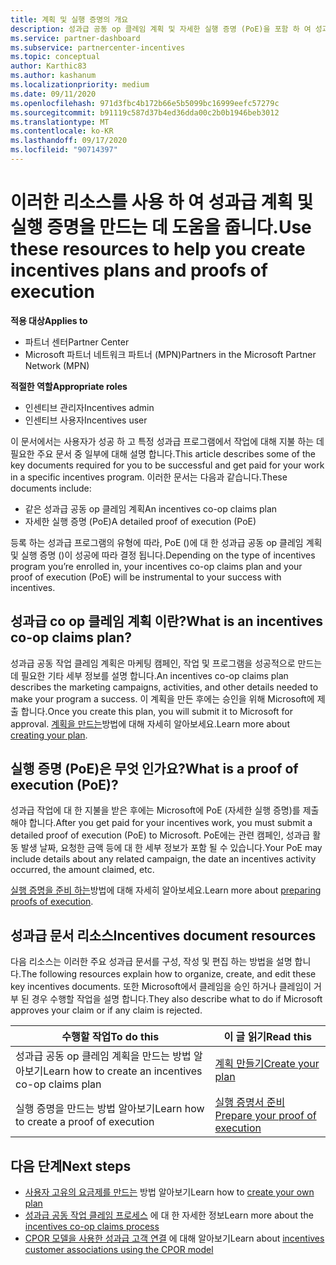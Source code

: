 ```yaml
---
title: 계획 및 실행 증명의 개요
description: 성과급 공동 op 클레임 계획 및 자세한 실행 증명 (PoE)을 포함 하 여 성과급에 필요한 주요 문서에 대해 알아봅니다.
ms.service: partner-dashboard
ms.subservice: partnercenter-incentives
ms.topic: conceptual
author: Karthic83
ms.author: kashanum
ms.localizationpriority: medium
ms.date: 09/11/2020
ms.openlocfilehash: 971d3fbc4b172b66e5b5099bc16999eefc57279c
ms.sourcegitcommit: b91119c587d37b4ed36dda00c2b0b1946beb3012
ms.translationtype: MT
ms.contentlocale: ko-KR
ms.lasthandoff: 09/17/2020
ms.locfileid: "90714397"
---
```

# <a name="use-these-resources-to-help-you-create-incentives-plans-and-proofs-of-execution"></a><span data-ttu-id="7ad9b-103">이러한 리소스를 사용 하 여 성과급 계획 및 실행 증명을 만드는 데 도움을 줍니다.</span><span class="sxs-lookup"><span data-stu-id="7ad9b-103">Use these resources to help you create incentives plans and proofs of execution</span></span>

<span data-ttu-id="7ad9b-104">**적용 대상**</span><span class="sxs-lookup"><span data-stu-id="7ad9b-104">**Applies to**</span></span>

- <span data-ttu-id="7ad9b-105">파트너 센터</span><span class="sxs-lookup"><span data-stu-id="7ad9b-105">Partner Center</span></span>
- <span data-ttu-id="7ad9b-106">Microsoft 파트너 네트워크 파트너 (MPN)</span><span class="sxs-lookup"><span data-stu-id="7ad9b-106">Partners in the Microsoft Partner Network (MPN)</span></span>

<span data-ttu-id="7ad9b-107">**적절한 역할**</span><span class="sxs-lookup"><span data-stu-id="7ad9b-107">**Appropriate roles**</span></span>

- <span data-ttu-id="7ad9b-108">인센티브 관리자</span><span class="sxs-lookup"><span data-stu-id="7ad9b-108">Incentives admin</span></span>
- <span data-ttu-id="7ad9b-109">인센티브 사용자</span><span class="sxs-lookup"><span data-stu-id="7ad9b-109">Incentives user</span></span>

<span data-ttu-id="7ad9b-110">이 문서에서는 사용자가 성공 하 고 특정 성과급 프로그램에서 작업에 대해 지불 하는 데 필요한 주요 문서 중 일부에 대해 설명 합니다.</span><span class="sxs-lookup"><span data-stu-id="7ad9b-110">This article describes some of the key documents required for you to be successful and get paid for your work in a specific incentives program.</span></span> <span data-ttu-id="7ad9b-111">이러한 문서는 다음과 같습니다.</span><span class="sxs-lookup"><span data-stu-id="7ad9b-111">These documents include:</span></span>

- <span data-ttu-id="7ad9b-112">같은 성과급 공동 op 클레임 계획</span><span class="sxs-lookup"><span data-stu-id="7ad9b-112">An incentives co-op claims plan</span></span>
- <span data-ttu-id="7ad9b-113">자세한 실행 증명 (PoE)</span><span class="sxs-lookup"><span data-stu-id="7ad9b-113">A detailed proof of execution (PoE)</span></span>

<span data-ttu-id="7ad9b-114">등록 하는 성과급 프로그램의 유형에 따라, PoE ()에 대 한 성과급 공동 op 클레임 계획 및 실행 증명 ()이 성공에 따라 결정 됩니다.</span><span class="sxs-lookup"><span data-stu-id="7ad9b-114">Depending on the type of incentives program you’re enrolled in, your incentives co-op claims plan and your proof of execution (PoE) will be instrumental to your success with incentives.</span></span>

## <a name="what-is-an-incentives-co-op-claims-plan"></a><span data-ttu-id="7ad9b-115">성과급 co op 클레임 계획 이란?</span><span class="sxs-lookup"><span data-stu-id="7ad9b-115">What is an incentives co-op claims plan?</span></span>

<span data-ttu-id="7ad9b-116">성과급 공동 작업 클레임 계획은 마케팅 캠페인, 작업 및 프로그램을 성공적으로 만드는 데 필요한 기타 세부 정보를 설명 합니다.</span><span class="sxs-lookup"><span data-stu-id="7ad9b-116">An incentives co-op claims plan describes the marketing campaigns, activities, and other details needed to make your program a success.</span></span> <span data-ttu-id="7ad9b-117">이 계획을 만든 후에는 승인을 위해 Microsoft에 제출 합니다.</span><span class="sxs-lookup"><span data-stu-id="7ad9b-117">Once you create this plan, you will submit it to Microsoft for approval.</span></span> <span data-ttu-id="7ad9b-118">[계획을 만드는](incentives-create-your-plan.md)방법에 대해 자세히 알아보세요.</span><span class="sxs-lookup"><span data-stu-id="7ad9b-118">Learn more about [creating your plan](incentives-create-your-plan.md).</span></span>

## <a name="what-is-a-proof-of-execution-poe"></a><span data-ttu-id="7ad9b-119">실행 증명 (PoE)은 무엇 인가요?</span><span class="sxs-lookup"><span data-stu-id="7ad9b-119">What is a proof of execution (PoE)?</span></span>

<span data-ttu-id="7ad9b-120">성과급 작업에 대 한 지불을 받은 후에는 Microsoft에 PoE (자세한 실행 증명)를 제출 해야 합니다.</span><span class="sxs-lookup"><span data-stu-id="7ad9b-120">After you get paid for your incentives work, you must submit a detailed proof of execution (PoE) to Microsoft.</span></span> <span data-ttu-id="7ad9b-121">PoE에는 관련 캠페인, 성과급 활동 발생 날짜, 요청한 금액 등에 대 한 세부 정보가 포함 될 수 있습니다.</span><span class="sxs-lookup"><span data-stu-id="7ad9b-121">Your PoE may include details about any related campaign, the date an incentives activity occurred, the amount claimed, etc.</span></span> 

<span data-ttu-id="7ad9b-122">[실행 증명을 준비 하는](incentives-prepare-your-proof-of-execution.md)방법에 대해 자세히 알아보세요.</span><span class="sxs-lookup"><span data-stu-id="7ad9b-122">Learn more about [preparing proofs of execution](incentives-prepare-your-proof-of-execution.md).</span></span>

## <a name="incentives-document-resources"></a><span data-ttu-id="7ad9b-123">성과급 문서 리소스</span><span class="sxs-lookup"><span data-stu-id="7ad9b-123">Incentives document resources</span></span>

<span data-ttu-id="7ad9b-124">다음 리소스는 이러한 주요 성과급 문서를 구성, 작성 및 편집 하는 방법을 설명 합니다.</span><span class="sxs-lookup"><span data-stu-id="7ad9b-124">The following resources explain how to organize, create, and edit these key incentives documents.</span></span> <span data-ttu-id="7ad9b-125">또한 Microsoft에서 클레임을 승인 하거나 클레임이 거부 된 경우 수행할 작업을 설명 합니다.</span><span class="sxs-lookup"><span data-stu-id="7ad9b-125">They also describe what to do if Microsoft approves your claim or if any claim is rejected.</span></span>

|  <span data-ttu-id="7ad9b-126">**수행할 작업**</span><span class="sxs-lookup"><span data-stu-id="7ad9b-126">**To do this**</span></span>  |  <span data-ttu-id="7ad9b-127">**이 글 읽기**</span><span class="sxs-lookup"><span data-stu-id="7ad9b-127">**Read this**</span></span>  |
|--------------|-----------|
| <span data-ttu-id="7ad9b-128">성과급 공동 op 클레임 계획을 만드는 방법 알아보기</span><span class="sxs-lookup"><span data-stu-id="7ad9b-128">Learn how to create an incentives co-op claims plan</span></span> | [<span data-ttu-id="7ad9b-129">계획 만들기</span><span class="sxs-lookup"><span data-stu-id="7ad9b-129">Create your plan</span></span>](incentives-create-your-plan.md)  |
<span data-ttu-id="7ad9b-130">실행 증명을 만드는 방법 알아보기</span><span class="sxs-lookup"><span data-stu-id="7ad9b-130">Learn how to create a proof of execution</span></span> | [<span data-ttu-id="7ad9b-131">실행 증명서 준비</span><span class="sxs-lookup"><span data-stu-id="7ad9b-131">Prepare your proof of execution</span></span>](incentives-prepare-your-proof-of-execution.md)  |

## <a name="next-steps"></a><span data-ttu-id="7ad9b-132">다음 단계</span><span class="sxs-lookup"><span data-stu-id="7ad9b-132">Next steps</span></span>

- <span data-ttu-id="7ad9b-133">[사용자 고유의 요금제를 만드는](incentives-create-your-plan.md) 방법 알아보기</span><span class="sxs-lookup"><span data-stu-id="7ad9b-133">Learn how to [create your own plan](incentives-create-your-plan.md)</span></span>
- <span data-ttu-id="7ad9b-134">[성과급 공동 작업 클레임 프로세스](claims-overview.md) 에 대 한 자세한 정보</span><span class="sxs-lookup"><span data-stu-id="7ad9b-134">Learn more about the [incentives co-op claims process](claims-overview.md)</span></span>
- <span data-ttu-id="7ad9b-135">[CPOR 모델을 사용한 성과급 고객 연결](submit-osa-claim.md) 에 대해 알아보기</span><span class="sxs-lookup"><span data-stu-id="7ad9b-135">Learn about [incentives customer associations using the CPOR model](submit-osa-claim.md)</span></span>